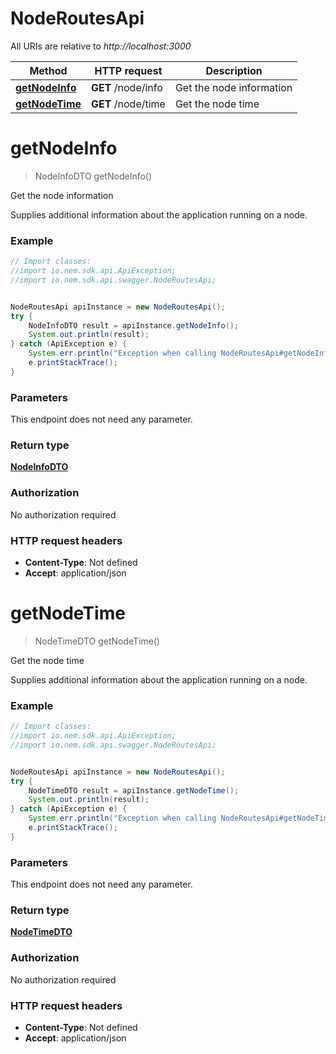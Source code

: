 # NodeRoutesApi

All URIs are relative to *http://localhost:3000*

Method | HTTP request | Description
------------- | ------------- | -------------
[**getNodeInfo**](NodeRoutesApi.md#getNodeInfo) | **GET** /node/info | Get the node information
[**getNodeTime**](NodeRoutesApi.md#getNodeTime) | **GET** /node/time | Get the node time


<a name="getNodeInfo"></a>
# **getNodeInfo**
> NodeInfoDTO getNodeInfo()

Get the node information

Supplies additional information about the application running on a node. 

### Example
```java
// Import classes:
//import io.nem.sdk.api.ApiException;
//import io.nem.sdk.api.swagger.NodeRoutesApi;


NodeRoutesApi apiInstance = new NodeRoutesApi();
try {
    NodeInfoDTO result = apiInstance.getNodeInfo();
    System.out.println(result);
} catch (ApiException e) {
    System.err.println("Exception when calling NodeRoutesApi#getNodeInfo");
    e.printStackTrace();
}
```

### Parameters
This endpoint does not need any parameter.

### Return type

[**NodeInfoDTO**](NodeInfoDTO.md)

### Authorization

No authorization required

### HTTP request headers

 - **Content-Type**: Not defined
 - **Accept**: application/json

<a name="getNodeTime"></a>
# **getNodeTime**
> NodeTimeDTO getNodeTime()

Get the node time

Supplies additional information about the application running on a node.

### Example
```java
// Import classes:
//import io.nem.sdk.api.ApiException;
//import io.nem.sdk.api.swagger.NodeRoutesApi;


NodeRoutesApi apiInstance = new NodeRoutesApi();
try {
    NodeTimeDTO result = apiInstance.getNodeTime();
    System.out.println(result);
} catch (ApiException e) {
    System.err.println("Exception when calling NodeRoutesApi#getNodeTime");
    e.printStackTrace();
}
```

### Parameters
This endpoint does not need any parameter.

### Return type

[**NodeTimeDTO**](NodeTimeDTO.md)

### Authorization

No authorization required

### HTTP request headers

 - **Content-Type**: Not defined
 - **Accept**: application/json


